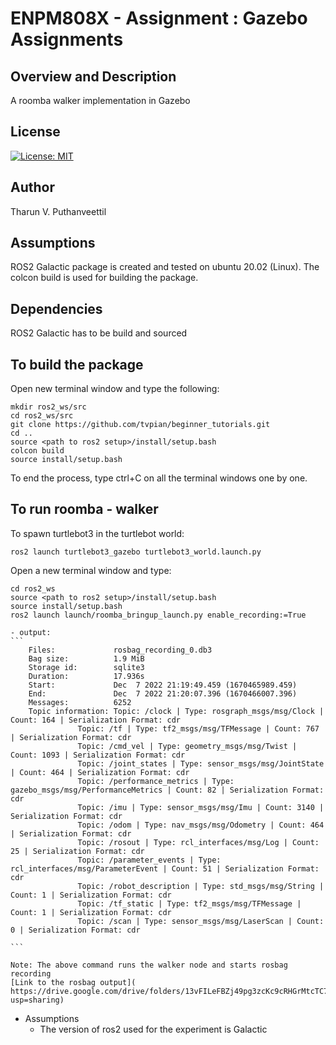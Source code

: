 # ENPM808X - Assignment : Gazebo Assignments

## Overview and Description

A roomba walker implementation in Gazebo

## License

[![License: MIT](https://img.shields.io/badge/License-MIT-green.svg)](https://opensource.org/licenses/MIT)

## Author

Tharun V. Puthanveettil

## Assumptions
ROS2 Galactic package is created and tested on ubuntu 20.02 (Linux).
The colcon build is used for building the package.

## Dependencies
ROS2 Galactic has to be build and sourced

## To build the package

Open new terminal window and type the following:
```
mkdir ros2_ws/src
cd ros2_ws/src
git clone https://github.com/tvpian/beginner_tutorials.git
cd ..
source <path to ros2 setup>/install/setup.bash    
colcon build
source install/setup.bash
```
To end the process, type ctrl+C on all the terminal windows one by one.



## To run roomba - walker
To spawn turtlebot3 in the turtlebot world:  
```
ros2 launch turtlebot3_gazebo turtlebot3_world.launch.py
```


Open a new terminal window and type:
```
cd ros2_ws
source <path to ros2 setup>/install/setup.bash    
source install/setup.bash 
ros2 launch launch/roomba_bringup_launch.py enable_recording:=True
```

    - output:
    ```
		Files:             rosbag_recording_0.db3
		Bag size:          1.9 MiB
		Storage id:        sqlite3
		Duration:          17.936s
		Start:             Dec  7 2022 21:19:49.459 (1670465989.459)
		End:               Dec  7 2022 21:20:07.396 (1670466007.396)
		Messages:          6252
		Topic information: Topic: /clock | Type: rosgraph_msgs/msg/Clock | Count: 164 | Serialization Format: cdr
				   Topic: /tf | Type: tf2_msgs/msg/TFMessage | Count: 767 | Serialization Format: cdr
				   Topic: /cmd_vel | Type: geometry_msgs/msg/Twist | Count: 1093 | Serialization Format: cdr
				   Topic: /joint_states | Type: sensor_msgs/msg/JointState | Count: 464 | Serialization Format: cdr
				   Topic: /performance_metrics | Type: gazebo_msgs/msg/PerformanceMetrics | Count: 82 | Serialization Format: cdr
				   Topic: /imu | Type: sensor_msgs/msg/Imu | Count: 3140 | Serialization Format: cdr
				   Topic: /odom | Type: nav_msgs/msg/Odometry | Count: 464 | Serialization Format: cdr
				   Topic: /rosout | Type: rcl_interfaces/msg/Log | Count: 25 | Serialization Format: cdr
				   Topic: /parameter_events | Type: rcl_interfaces/msg/ParameterEvent | Count: 51 | Serialization Format: cdr
				   Topic: /robot_description | Type: std_msgs/msg/String | Count: 1 | Serialization Format: cdr
				   Topic: /tf_static | Type: tf2_msgs/msg/TFMessage | Count: 1 | Serialization Format: cdr
				   Topic: /scan | Type: sensor_msgs/msg/LaserScan | Count: 0 | Serialization Format: cdr

    ```
    
    Note: The above command runs the walker node and starts rosbag recording
    [Link to the rosbag output]( https://drive.google.com/drive/folders/13vFILeFBZj49pg3zcKc9cRHGrMtcTC79?usp=sharing)
   
- Assumptions
  - The version of ros2 used for the experiment is Galactic
